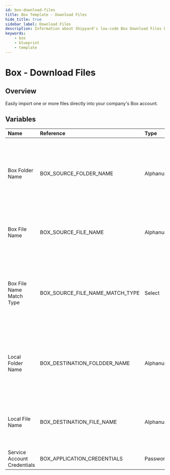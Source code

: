 ```yaml
---
id: box-download-files
title: Box Template - Download Files
hide_title: true
sidebar_label: Download Files
description: Information about Shipyard's low-code Box Download Files blueprint. Easily import one or more files directly into your company's Box account. 
keywords:
    - box
    - blueprint
    - template
---
```


# Box - Download Files

## Overview
Easily import one or more files directly into your company's Box account.

## Variables

| Name | Reference | Type | Required | Default | Options | Description |
|:-----|:----------|:-----|:---------|:--------|:--------|:------------|
| Box Folder Name | BOX_SOURCE_FOLDER_NAME  | Alphanumeric |:heavy_minus_sign: | - | - | Name of the folder where the file is stored in Box. Leaving blank will look for the file in the root directory of Box. |
| Box File Name | BOX_SOURCE_FILE_NAME  | Alphanumeric |:white_check_mark: | - | - | Name of the target file in Box. Can be regex if "Match Type" is set accordingly. |
| Box File Name Match Type | BOX_SOURCE_FILE_NAME_MATCH_TYPE  | Select |:white_check_mark: | exact_match | Exact Match: `exact_match`<br></br><br></br>Regex Match: `regex_match`<br></br><br></br> | Determines if the text in "Box File Name" will look for one file with exact match, or multiple files using regex. |
| Local Folder Name | BOX_DESTINATION_FOLDDER_NAME  | Alphanumeric |:heavy_minus_sign: | - | - | Folder where the file(s) should be downloaded. Leaving blank will place the file in the home directory. |
| Local File Name | BOX_DESTINATION_FILE_NAME  | Alphanumeric |:heavy_minus_sign: | - | - | What to name the file(s) being downloaded. If left blank, defaults to the original file name(s). |
| Service Account Credentials | BOX_APPLICATION_CREDENTIALS  | Password |:white_check_mark: | - | - | JSON from a Box Service Account key |


